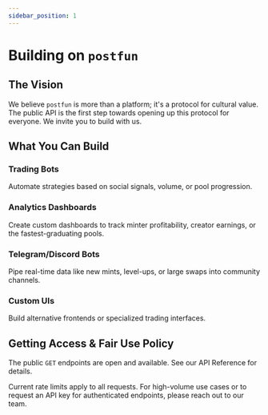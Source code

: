 ```yaml
---
sidebar_position: 1
---
```


# Building on `postfun`

## The Vision

We believe `postfun` is more than a platform; it's a protocol for cultural value. The public API is the first step towards opening up this protocol for everyone. We invite you to build with us.

## What You Can Build

### Trading Bots
Automate strategies based on social signals, volume, or pool progression.

### Analytics Dashboards
Create custom dashboards to track minter profitability, creator earnings, or the fastest-graduating pools.

### Telegram/Discord Bots
Pipe real-time data like new mints, level-ups, or large swaps into community channels.

### Custom UIs
Build alternative frontends or specialized trading interfaces.

## Getting Access & Fair Use Policy

The public `GET` endpoints are open and available. See our API Reference for details.

Current rate limits apply to all requests. For high-volume use cases or to request an API key for authenticated endpoints, please reach out to our team.